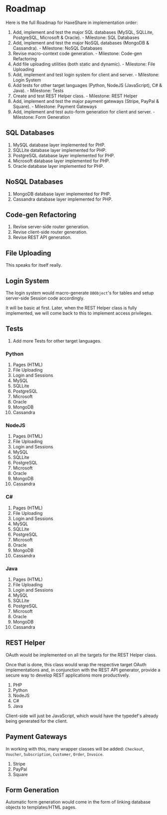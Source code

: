 # Roadmap
Here is the full Roadmap for HaxeShare in implementation order:

 1. Add, implement and test the major SQL databases (MySQL, SQLLite, PostgreSQL, Microsoft & Oracle). - Milestone: SQL Databases
 2. Add, implement and test the major NoSQL databases (MongoDB & Cassandra). - Milestone: NoSQL Databases
 3. Revise macro-context code generation. - Milestone: Code-gen Refactoring
 4. Add file uploading utilities (both static and dynamic). - Milestone: File Uploading
 5. Add, implement and test login system for client and server. - Milestone: Login System
 6. Add tests for other target languages (Python, NodeJS (JavaScript), C# & Java). - Milestone: Tests
 7. Create and test REST Helper class. - Milestone: REST Helper
 8. Add, implement and test the major payment gateways (Stripe, PayPal & Square). - Milestone: Payment Gateways
 9. Add, implement and test auto-form generation for client and server. - Milestone: Form Generation

## SQL Databases

 1. MySQL database layer implemented for PHP.
 2. SQLLite database layer implemented for PHP.
 3. PostgreSQL database layer implemented for PHP.
 4. Microsoft database layer implemented for PHP.
 5. Oracle database layer implemented for PHP.

## NoSQL Databases

 1. MongoDB database layer implemented for PHP.
 2. Cassandra database layer implemented for PHP.

## Code-gen Refactoring

 1. Revise server-side router generation.
 2. Revise client-side router generation.
 3. Revise REST API generation.

## File Uploading
This speaks for itself really.

## Login System
The login system would macro-generate `DBObject`'s for tables and setup server-side Session code accordingly.

It will be basic at first. Later, when the REST Helper class is fully implemented, we will come back to this to implement access privileges.

## Tests

 1. Add more Tests for other target languages.

### Python

 1. Pages (HTML)
 2. File Uploading
 3. Login and Sessions
 4. MySQL
 5. SQLLite
 6. PostgreSQL
 7. Microsoft
 8. Oracle
 9. MongoDB
 10. Cassandra

### NodeJS

 1. Pages (HTML)
 2. File Uploading
 3. Login and Sessions
 4. MySQL
 5. SQLLite
 6. PostgreSQL
 7. Microsoft
 8. Oracle
 9. MongoDB
 10. Cassandra

### C#

 1. Pages (HTML)
 2. File Uploading
 3. Login and Sessions
 4. MySQL
 5. SQLLite
 6. PostgreSQL
 7. Microsoft
 8. Oracle
 9. MongoDB
 10. Cassandra

 ### Java

 1. Pages (HTML)
 2. File Uploading
 3. Login and Sessions
 4. MySQL
 5. SQLLite
 6. PostgreSQL
 7. Microsoft
 8. Oracle
 9. MongoDB
 10. Cassandra

## REST Helper
OAuth would be implemented on all the targets for the REST Helper class.

Once that is done, this class would wrap the respective target OAuth implementations and, in conjunction with the REST API generator, provide a secure way to develop REST applications more productively.

 1. PHP
 2. Python
 3. NodeJS
 4. C#
 5. Java

Client-side will just be JavaScript, which would have the typedef's already being generated for the client.

## Payment Gateways
In working with this, many wrapper classes will be added: `Checkout`, `Voucher`, `Subscription`, `Customer`, `Order`, `Invoice`.

 1. Stripe
 2. PayPal
 3. Square

## Form Generation
Automatic form generation would come in the form of linking database objects to templates/HTML pages.